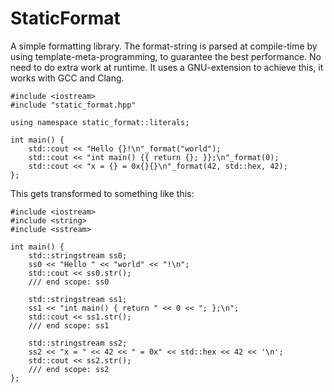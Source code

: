 # StaticFormat
A simple formatting library. The format-string is parsed at compile-time by using template-meta-programming, to guarantee the best performance. No need to do extra work at runtime. It uses a GNU-extension to achieve this, it works with GCC and Clang.

```
#include <iostream>
#include "static_format.hpp"

using namespace static_format::literals;

int main() {
    std::cout << "Hello {}!\n"_format("world");
    std::cout << "int main() {{ return {}; }};\n"_format(0);
    std::cout << "x = {} = 0x{}{}\n"_format(42, std::hex, 42);
};
```

This gets transformed to something like this:

```
#include <iostream>
#include <string>
#include <sstream>

int main() {
    std::stringstream ss0;
    ss0 << "Hello " << "world" << "!\n";
    std::cout << ss0.str();
    /// end scope: ss0
    
    std::stringstream ss1;
    ss1 << "int main() { return " << 0 << "; };\n";
    std::cout << ss1.str();
    /// end scope: ss1
    
    std::stringstream ss2;
    ss2 << "x = " << 42 << " = 0x" << std::hex << 42 << '\n';
    std::cout << ss2.str();
    /// end scope: ss2
};
```